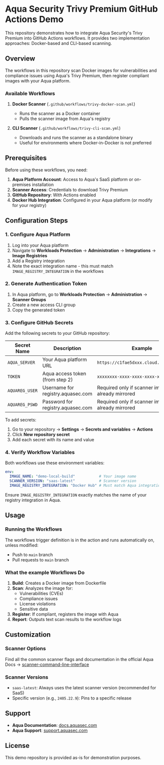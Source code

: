 # Aqua Security Trivy Premium GitHub Actions Demo

This repository demonstrates how to integrate Aqua Security's Trivy Premium into GitHub Actions workflows. It provides two implementation approaches: Docker-based and CLI-based scanning.

## Overview

The workflows in this repository scan Docker images for vulnerabilities and compliance issues using Aqua's Trivy Premium, then register compliant images with your Aqua platform.

### Available Workflows

1. **Docker Scanner** (`.github/workflows/trivy-docker-scan.yml`)
   - Runs the scanner as a Docker container
   - Pulls the scanner image from Aqua's registry

2. **CLI Scanner** (`.github/workflows/trivy-cli-scan.yml`)
   - Downloads and runs the scanner as a standalone binary
   - Useful for environments where Docker-in-Docker is not preferred

## Prerequisites

Before using these workflows, you need:

1. **Aqua Platform Account**: Access to Aqua's SaaS platform or on-premises installation
2. **Scanner Access**: Credentials to download Trivy Premium
3. **GitHub Repository**: With Actions enabled
4. **Docker Hub Integration**: Configured in your Aqua platform (or modify for your registry)

## Configuration Steps

### 1. Configure Aqua Platform

1. Log into your Aqua platform
2. Navigate to **Workloads Protection** → **Administration** → **Integrations** → **Image Registries**
3. Add a Registry integration
4. Note the exact integration name - this must match `IMAGE_REGISTRY_INTEGRATION` in the workflows

### 2. Generate Authentication Token

1. In Aqua platform, go to **Workloads Protection** → **Administration** → **Scanner Groups**
2. Create a new access CLI group
3. Copy the generated token

### 3. Configure GitHub Secrets

Add the following secrets to your GitHub repository:

| Secret Name | Description | Example |
|------------|-------------|---------|
| `AQUA_SERVER` | Your Aqua platform URL | `https://c1fae5dxxx.cloud.aquasec.com` |
| `TOKEN` | Aqua access token (from step 2) | `xxxxxxxx-xxxx-xxxx-xxxx-xxxxxxxxxxxx` |
| `AQUAREG_USER` | Username for registry.aquasec.com | Required only if scanner image not already mirrored |
| `AQUAREG_PSWD` | Password for registry.aquasec.com | Required only if scanner image not already mirrored |

To add secrets:
1. Go to your repository → **Settings** → **Secrets and variables** → **Actions**
2. Click **New repository secret**
3. Add each secret with its name and value

### 4. Verify Workflow Variables

Both workflows use these environment variables:

```yaml
env:
  IMAGE_NAME: "demo-local-build"           # Your image name
  SCANNER_VERSION: "saas-latest"           # Scanner version
  IMAGE_REGISTRY_INTEGRATION: "Docker Hub" # Must match Aqua integration name
```

Ensure `IMAGE_REGISTRY_INTEGRATION` exactly matches the name of your registry integration in Aqua.

## Usage

### Running the Workflows

The workflows trigger definition is in the action and runs automatically on, unless modified:
- Push to `main` branch
- Pull requests to `main` branch


### What the example Workflows Do

1. **Build**: Creates a Docker image from Dockerfile
2. **Scan**: Analyzes the image for:
   - Vulnerabilities (CVEs)
   - Compliance issues
   - License violations
   - Sensitive data
3. **Register**: If compliant, registers the image with Aqua
4. **Report**: Outputs text scan results to the workflow logs


## Customization

### Scanner Options

Find all the common scanner flags and documentation in the official Aqua Docs → [scanner-command-line-interface](https://docs.aquasec.com/saas/image-and-function-scanning/scanning-manually-with-cli/scanner-command-line-interface/)


### Scanner Versions

- `saas-latest`: Always uses the latest scanner version (recommended for SaaS)
- Specific version (e.g., `2405.22.9`): Pins to a specific release

## Support

- **Aqua Documentation**: [docs.aquasec.com](https://docs.aquasec.com)
- **Aqua Support**: [support.aquasec.com](https://support.aquasec.com)


## License

This demo repository is provided as-is for demonstration purposes.